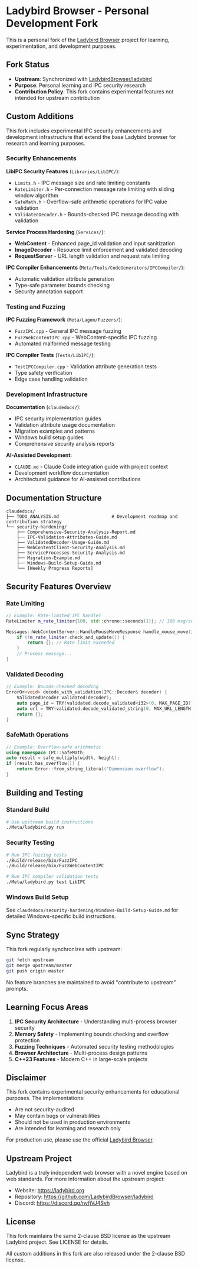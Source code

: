 # Ladybird Browser - Personal Development Fork

This is a personal fork of the [Ladybird Browser](https://github.com/LadybirdBrowser/ladybird) project for learning, experimentation, and development purposes.

## Fork Status

- **Upstream**: Synchronized with [LadybirdBrowser/ladybird](https://github.com/LadybirdBrowser/ladybird)
- **Purpose**: Personal learning and IPC security research
- **Contribution Policy**: This fork contains experimental features not intended for upstream contribution

## Custom Additions

This fork includes experimental IPC security enhancements and development infrastructure that extend the base Ladybird browser for research and learning purposes.

### Security Enhancements

**LibIPC Security Features** (`Libraries/LibIPC/`):
- `Limits.h` - IPC message size and rate limiting constants
- `RateLimiter.h` - Per-connection message rate limiting with sliding window algorithm
- `SafeMath.h` - Overflow-safe arithmetic operations for IPC value validation
- `ValidatedDecoder.h` - Bounds-checked IPC message decoding with validation

**Service Process Hardening** (`Services/`):
- **WebContent** - Enhanced page_id validation and input sanitization
- **ImageDecoder** - Resource limit enforcement and validated decoding
- **RequestServer** - URL length validation and request rate limiting

**IPC Compiler Enhancements** (`Meta/Tools/CodeGenerators/IPCCompiler/`):
- Automatic validation attribute generation
- Type-safe parameter bounds checking
- Security annotation support

### Testing and Fuzzing

**IPC Fuzzing Framework** (`Meta/Lagom/Fuzzers/`):
- `FuzzIPC.cpp` - General IPC message fuzzing
- `FuzzWebContentIPC.cpp` - WebContent-specific IPC fuzzing
- Automated malformed message testing

**IPC Compiler Tests** (`Tests/LibIPC/`):
- `TestIPCCompiler.cpp` - Validation attribute generation tests
- Type safety verification
- Edge case handling validation

### Development Infrastructure

**Documentation** (`claudedocs/`):
- IPC security implementation guides
- Validation attribute usage documentation
- Migration examples and patterns
- Windows build setup guides
- Comprehensive security analysis reports

**AI-Assisted Development**:
- `CLAUDE.md` - Claude Code integration guide with project context
- Development workflow documentation
- Architectural guidance for AI-assisted contributions

## Documentation Structure

```
claudedocs/
├── TODO_ANALYSIS.md                    # Development roadmap and contribution strategy
└── security-hardening/
    ├── Comprehensive-Security-Analysis-Report.md
    ├── IPC-Validation-Attributes-Guide.md
    ├── ValidatedDecoder-Usage-Guide.md
    ├── WebContentClient-Security-Analysis.md
    ├── ServiceProcesses-Security-Analysis.md
    ├── Migration-Example.md
    ├── Windows-Build-Setup-Guide.md
    └── [Weekly Progress Reports]
```

## Security Features Overview

### Rate Limiting
```cpp
// Example: Rate-limited IPC handler
RateLimiter m_rate_limiter{100, std::chrono::seconds(1)}; // 100 msg/sec

Messages::WebContentServer::HandleMouseMoveResponse handle_mouse_move(i32 page_id, Gfx::IntPoint position) {
    if (!m_rate_limiter.check_and_update()) {
        return {}; // Rate limit exceeded
    }
    // Process message...
}
```

### Validated Decoding
```cpp
// Example: Bounds-checked decoding
ErrorOr<void> decode_with_validation(IPC::Decoder& decoder) {
    ValidatedDecoder validated(decoder);
    auto page_id = TRY(validated.decode_validated<i32>(0, MAX_PAGE_ID));
    auto url = TRY(validated.decode_validated_string(0, MAX_URL_LENGTH));
    return {};
}
```

### SafeMath Operations
```cpp
// Example: Overflow-safe arithmetic
using namespace IPC::SafeMath;
auto result = safe_multiply(width, height);
if (result.has_overflow()) {
    return Error::from_string_literal("Dimension overflow");
}
```

## Building and Testing

### Standard Build
```bash
# Use upstream build instructions
./Meta/ladybird.py run
```

### Security Testing
```bash
# Run IPC fuzzing tests
./Build/release/bin/FuzzIPC
./Build/release/bin/FuzzWebContentIPC

# Run IPC compiler validation tests
./Meta/ladybird.py test LibIPC
```

### Windows Build Setup
See `claudedocs/security-hardening/Windows-Build-Setup-Guide.md` for detailed Windows-specific build instructions.

## Sync Strategy

This fork regularly synchronizes with upstream:
```bash
git fetch upstream
git merge upstream/master
git push origin master
```

No feature branches are maintained to avoid "contribute to upstream" prompts.

## Learning Focus Areas

1. **IPC Security Architecture** - Understanding multi-process browser security
2. **Memory Safety** - Implementing bounds checking and overflow protection
3. **Fuzzing Techniques** - Automated security testing methodologies
4. **Browser Architecture** - Multi-process design patterns
5. **C++23 Features** - Modern C++ in large-scale projects

## Disclaimer

This fork contains experimental security enhancements for educational purposes. The implementations:
- Are not security-audited
- May contain bugs or vulnerabilities
- Should not be used in production environments
- Are intended for learning and research only

For production use, please use the official [Ladybird Browser](https://github.com/LadybirdBrowser/ladybird).

## Upstream Project

Ladybird is a truly independent web browser with a novel engine based on web standards. For more information about the upstream project:

- Website: https://ladybird.org
- Repository: https://github.com/LadybirdBrowser/ladybird
- Discord: https://discord.gg/nvfjVJ4Svh

## License

This fork maintains the same 2-clause BSD license as the upstream Ladybird project. See LICENSE for details.

All custom additions in this fork are also released under the 2-clause BSD license.
